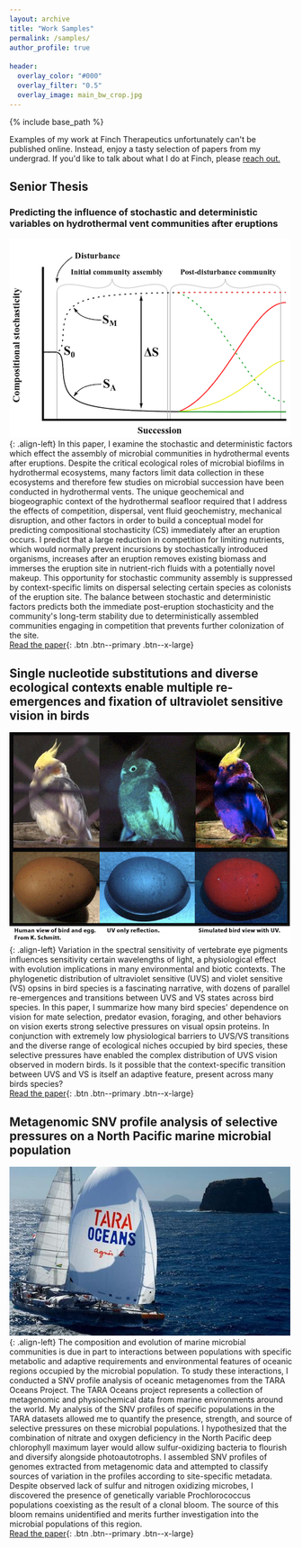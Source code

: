 ```yaml
---
layout: archive
title: "Work Samples"
permalink: /samples/
author_profile: true

header:
  overlay_color: "#000"
  overlay_filter: "0.5"
  overlay_image: main_bw_crop.jpg
---
```

{% include base_path %}

Examples of my work at Finch Therapeutics unfortunately can't be published online. Instead, enjoy a tasty selection of papers from my undergrad. If you'd like to talk about what I do at Finch, please [reach out.](/contact/)

## Senior Thesis 
### Predicting the influence of stochastic and deterministic variables on hydrothermal vent communities after eruptions
![Comps figure](/images/model.png){: .align-left}
In this paper, I examine the stochastic and deterministic factors which effect the assembly of microbial communities in hydrothermal events after eruptions. Despite the critical ecological roles of microbial biofilms in hydrothermal ecosystems, many factors limit data collection in these ecosystems and therefore few studies on microbial succession have been conducted in hydrothermal vents. The unique geochemical and biogeographic context of the hydrothermal seafloor required that I address the effects of competition, dispersal, vent fluid geochemistry, mechanical disruption, and other factors in order to build a conceptual model for predicting compositional stochasticity (CS) immediately after an eruption occurs. I predict that a large reduction in competition for limiting nutrients, which would normally prevent incursions by stochastically introduced organisms, increases after an eruption removes existing biomass and immerses the eruption site in nutrient-rich fluids with a potentially novel makeup. This opportunity for stochastic community assembly is suppressed by context-specific limits on dispersal selecting certain species as colonists of the eruption site. The balance between stochastic and deterministic factors predicts both the immediate post-eruption stochasticity and the community's long-term stability due to deterministically assembled communities engaging in competition that prevents further colonization of the site.  
 <span markdown="1">  [Read the paper](/samples/comps/){: .btn .btn--primary .btn--x-large}</span>

## Single nucleotide substitutions and diverse ecological contexts enable multiple re-emergences and fixation of ultraviolet sensitive vision in birds
![Comps figure](/images/bird_uv.jpg){: .align-left} Variation in the spectral sensitivity of vertebrate eye pigments influences sensitivity certain wavelengths of light, a physiological effect with evolution implications in many environmental and biotic contexts. The phylogenetic distribution of ultraviolet sensitive (UVS) and violet sensitive (VS) opsins in bird species is a fascinating narrative, with dozens of parallel re-emergences and transitions between UVS and VS states across bird species. In this paper, I summarize how many bird species' dependence on vision for mate selection, predator evasion, foraging, and other behaviors on vision exerts strong selective pressures on visual opsin proteins. In conjunction with extremely low physiological barriers to UVS/VS transitions and the diverse range of ecological niches occupied by bird species, these selective pressures have enabled the complex distribution of UVS vision observed in modern birds. Is it possible that the context-specific transition between UVS and VS is itself an adaptive feature, present across many birds species?  
<span markdown="1">  [Read the paper](/samples/bird-uv/){: .btn .btn--primary .btn--x-large}</span>

## Metagenomic SNV profile analysis of selective pressures on a North Pacific marine microbial population
![Comps figure](/images/TARA_Oceans.jpg){: .align-left} The composition and evolution of marine microbial communities is due in part to interactions
between populations with specific metabolic and adaptive requirements and environmental
features of oceanic regions occupied by the microbial population. To study these interactions, I conducted a SNV profile analysis of oceanic metagenomes from the TARA Oceans Project. The TARA Oceans project represents a collection of metagenomic
and physiochemical data from marine environments around the world. My analysis of the SNV
profiles of specific populations in the TARA datasets allowed me to quantify the presence,
strength, and source of selective pressures on these microbial populations. I hypothesized that
the combination of nitrate and oxygen deficiency in the North Pacific deep chlorophyll
maximum layer would allow sulfur-oxidizing bacteria to flourish and diversify alongside
photoautotrophs. I assembled SNV profiles of genomes extracted from metagenomic data and
attempted to classify sources of variation in the profiles according to site-specific metadata.
Despite observed lack of sulfur and nitrogen oxidizing microbes, I discovered the presence of
genetically variable Prochlorococcus populations coexisting as the result of a clonal bloom. The
source of this bloom remains unidentified and merits further investigation into the microbial populations of this region.  
<span markdown="1">  [Read the paper](/samples/TARA-mg-snv/){: .btn .btn--primary .btn--x-large}</span>